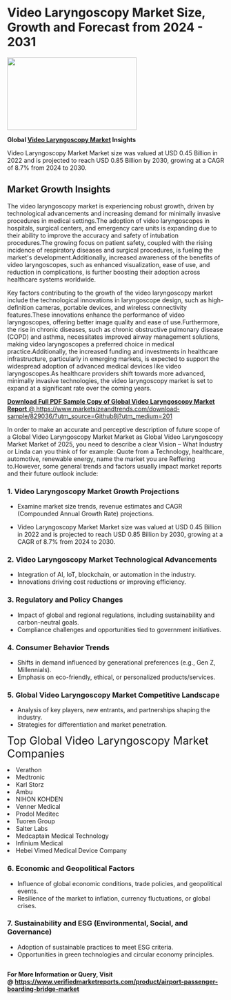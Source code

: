 <H1>Video Laryngoscopy Market Size, Growth and Forecast from 2024 - 2031</H1><img class="aligncenter size-medium wp-image-584254" src="https://thirdeyenews.in/wp-content/uploads/2024/09/Global-Market-Research-300x168.jpeg" alt="" width="300" height="168" /><p><strong>Global&nbsp;<a href="https://www.marketsizeandtrends.com/download-sample/829036/?utm_source=Github8j?utm_medium=201">Video Laryngoscopy Market</a> Insights</strong></p><p>Video Laryngoscopy Market Market size was valued at USD 0.45 Billion in 2022 and is projected to reach USD 0.85 Billion by 2030, growing at a CAGR of 8.7% from 2024 to 2030.</p><p><h2>Market Growth Insights</h2> <p>The video laryngoscopy market is experiencing robust growth, driven by technological advancements and increasing demand for minimally invasive procedures in medical settings.The adoption of video laryngoscopes in hospitals, surgical centers, and emergency care units is expanding due to their ability to improve the accuracy and safety of intubation procedures.The growing focus on patient safety, coupled with the rising incidence of respiratory diseases and surgical procedures, is fueling the market's development.Additionally, increased awareness of the benefits of video laryngoscopes, such as enhanced visualization, ease of use, and reduction in complications, is further boosting their adoption across healthcare systems worldwide.</p> <p><a href="download-sample-link"></a></p> <p>Key factors contributing to the growth of the video laryngoscopy market include the technological innovations in laryngoscope design, such as high-definition cameras, portable devices, and wireless connectivity features.These innovations enhance the performance of video laryngoscopes, offering better image quality and ease of use.Furthermore, the rise in chronic diseases, such as chronic obstructive pulmonary disease (COPD) and asthma, necessitates improved airway management solutions, making video laryngoscopes a preferred choice in medical practice.Additionally, the increased funding and investments in healthcare infrastructure, particularly in emerging markets, is expected to support the widespread adoption of advanced medical devices like video laryngoscopes.As healthcare providers shift towards more advanced, minimally invasive technologies, the video laryngoscopy market is set to expand at a significant rate over the coming years.</p> <p><a href="get-more-link"></p><p><span class=""><strong>Download Full PDF Sample Copy of Global Video Laryngoscopy Market Report</strong> @ <a href="https://www.marketsizeandtrends.com/download-sample/829036/?utm_source=Github8j?utm_medium=201" target="_blank">https://www.marketsizeandtrends.com/download-sample/829036/?utm_source=Github8j?utm_medium=201</a></span></p><p>In order to make an accurate and perceptive description of future scope of a Global&nbsp;Video Laryngoscopy Market Market as Global&nbsp;Video Laryngoscopy Market Market of 2025, you need to describe a clear Vision &ndash; What Industry or Linda can you think of for example: Quote from a Technology, healthcare, automotive, renewable energy, name the market you are Reffering to.However, some general trends and factors usually impact market reports and their future outlook include:</p><h3>1.&nbsp;<strong>Video Laryngoscopy Market Growth Projections</strong></h3><ul><li>Examine market size trends, revenue estimates and CAGR (Compounded Annual Growth Rate) projections.</li><li><p>Video Laryngoscopy Market Market size was valued at USD 0.45 Billion in 2022 and is projected to reach USD 0.85 Billion by 2030, growing at a CAGR of 8.7% from 2024 to 2030.</p></li></ul><h3>2.&nbsp;<strong>Video Laryngoscopy Market Technological Advancements</strong></h3><ul><li>Integration of AI, IoT, blockchain, or automation in the industry.</li><li>Innovations driving cost reductions or improving efficiency.</li></ul><h3>3.&nbsp;<strong>Regulatory and Policy Changes</strong></h3><ul><li>Impact of global and regional regulations, including sustainability and carbon-neutral goals.</li><li>Compliance challenges and opportunities tied to government initiatives.</li></ul><h3>4.&nbsp;<strong>Consumer Behavior Trends</strong></h3><ul><li>Shifts in demand influenced by generational preferences (e.g., Gen Z, Millennials).</li><li>Emphasis on eco-friendly, ethical, or personalized products/services.</li></ul><h3>5.&nbsp;<strong>Global Video Laryngoscopy Market Competitive Landscape</strong></h3><ul><li>Analysis of key players, new entrants, and partnerships shaping the industry.</li><li>Strategies for differentiation and market penetration.</li></ul><p data-pm-slice="1 1 []"><span style="color: inherit; font-family: inherit; font-size: 25px;">Top Global Video Laryngoscopy Market Companies</span></p><div class="" data-test-id=""><p><li>Verathon</li><li> Medtronic</li><li> Karl Storz</li><li> Ambu</li><li> NIHON KOHDEN</li><li> Venner Medical</li><li> Prodol Meditec</li><li> Tuoren Group</li><li> Salter Labs</li><li> Medcaptain Medical Technology</li><li> Infinium Medical</li><li> Hebei Vimed Medical Device Company</li></p></div><h3>6.&nbsp;<strong>Economic and Geopolitical Factors</strong></h3><ul><li>Influence of global economic conditions, trade policies, and geopolitical events.</li><li>Resilience of the market to inflation, currency fluctuations, or global crises.</li></ul><h3>7.&nbsp;<strong>Sustainability and ESG (Environmental, Social, and Governance)</strong></h3><ul><li>Adoption of sustainable practices to meet ESG criteria.</li><li>Opportunities in green technologies and circular economy principles.</li></ul><h2><strong style="font-size: 14px;">For More Information or Query, Visit @&nbsp;</strong><a style="background-color: #ffffff; font-size: 14px;" href="https://www.marketsizeandtrends.com/report/video-laryngoscopy-market/" target="_blank">https://www.verifiedmarketreports.com/product/airport-passenger-boarding-bridge-market</a></h2>
